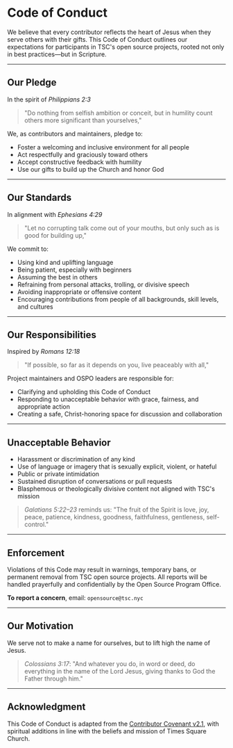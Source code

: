 # Code of Conduct

We believe that every contributor reflects the heart of Jesus when they serve others with their gifts. This Code of Conduct outlines our expectations for participants in TSC's open source projects, rooted not only in best practices—but in Scripture.

---

## Our Pledge

In the spirit of *Philippians 2:3*

> "Do nothing from selfish ambition or conceit, but in humility count others more significant than yourselves,"

We, as contributors and maintainers, pledge to:

- Foster a welcoming and inclusive environment for all people
- Act respectfully and graciously toward others
- Accept constructive feedback with humility
- Use our gifts to build up the Church and honor God

---

## Our Standards

In alignment with *Ephesians 4:29*

> "Let no corrupting talk come out of your mouths, but only such as is good for building up,"

We commit to:

- Using kind and uplifting language
- Being patient, especially with beginners
- Assuming the best in others
- Refraining from personal attacks, trolling, or divisive speech
- Avoiding inappropriate or offensive content
- Encouraging contributions from people of all backgrounds, skill levels, and cultures

---

## Our Responsibilities

Inspired by *Romans 12:18*

> "If possible, so far as it depends on you, live peaceably with all,"

Project maintainers and OSPO leaders are responsible for:

- Clarifying and upholding this Code of Conduct
- Responding to unacceptable behavior with grace, fairness, and appropriate action
- Creating a safe, Christ-honoring space for discussion and collaboration

---

## Unacceptable Behavior

- Harassment or discrimination of any kind
- Use of language or imagery that is sexually explicit, violent, or hateful
- Public or private intimidation
- Sustained disruption of conversations or pull requests
- Blasphemous or theologically divisive content not aligned with TSC's mission

> *Galatians 5:22–23* reminds us:
"The fruit of the Spirit is love, joy, peace, patience, kindness, goodness, faithfulness, gentleness, self-control."

---

## Enforcement

Violations of this Code may result in warnings, temporary bans, or permanent removal from TSC open source projects. All reports will be handled prayerfully and confidentially by the Open Source Program Office.

**To report a concern**, email: `opensource@tsc.nyc`

---

## Our Motivation

We serve not to make a name for ourselves, but to lift high the name of Jesus.

> *Colossians 3:17*:
"And whatever you do, in word or deed, do everything in the name of the Lord Jesus, giving thanks to God the Father through him."

---

## Acknowledgment

This Code of Conduct is adapted from the [Contributor Covenant v2.1](https://www.contributor-covenant.org/version/2/1/code_of_conduct/), with spiritual additions in line with the beliefs and mission of Times Square Church. 
